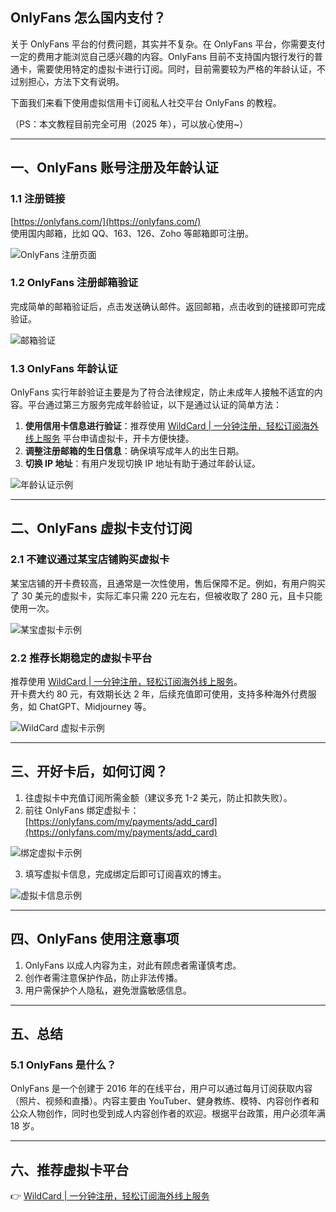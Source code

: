 ## OnlyFans 怎么国内支付？

关于 OnlyFans 平台的付费问题，其实并不复杂。在 OnlyFans 平台，你需要支付一定的费用才能浏览自己感兴趣的内容。OnlyFans 目前不支持国内银行发行的普通卡，需要使用特定的虚拟卡进行订阅。同时，目前需要较为严格的年龄认证，不过别担心，方法下文有说明。

下面我们来看下使用虚拟信用卡订阅私人社交平台 OnlyFans 的教程。

（PS：本文教程目前完全可用（2025 年），可以放心使用~）

---

## 一、OnlyFans 账号注册及年龄认证

### 1.1 注册链接

[https://onlyfans.com/](https://onlyfans.com/)  
使用国内邮箱，比如 QQ、163、126、Zoho 等邮箱即可注册。

![OnlyFans 注册页面](https://xinyuweb.oss-cn-beijing.aliyuncs.com/img2025/202502250058897.png)

### 1.2 OnlyFans 注册邮箱验证

完成简单的邮箱验证后，点击发送确认邮件。返回邮箱，点击收到的链接即可完成验证。

![邮箱验证](https://xinyuweb.oss-cn-beijing.aliyuncs.com/img2025/202502250058015.png)

### 1.3 OnlyFans 年龄认证

OnlyFans 实行年龄验证主要是为了符合法律规定，防止未成年人接触不适宜的内容。平台通过第三方服务完成年龄验证，以下是通过认证的简单方法：

1. **使用信用卡信息进行验证**：推荐使用 [WildCard | 一分钟注册，轻松订阅海外线上服务](https://bit.ly/bewildcard) 平台申请虚拟卡，开卡方便快捷。
2. **调整注册邮箱的生日信息**：确保填写成年人的出生日期。
3. **切换 IP 地址**：有用户发现切换 IP 地址有助于通过年龄认证。

![年龄认证示例](https://xinyuweb.oss-cn-beijing.aliyuncs.com/img2025/202502252113459.png)

---

## 二、OnlyFans 虚拟卡支付订阅

### 2.1 不建议通过某宝店铺购买虚拟卡

某宝店铺的开卡费较高，且通常是一次性使用，售后保障不足。例如，有用户购买了 30 美元的虚拟卡，实际汇率只需 220 元左右，但被收取了 280 元，且卡只能使用一次。

![某宝虚拟卡示例](https://xinyuweb.oss-cn-beijing.aliyuncs.com/img2025/202502250058625.png)

### 2.2 推荐长期稳定的虚拟卡平台

推荐使用 [WildCard | 一分钟注册，轻松订阅海外线上服务](https://bit.ly/bewildcard)。  
开卡费大约 80 元，有效期长达 2 年，后续充值即可使用，支持多种海外付费服务，如 ChatGPT、Midjourney 等。

![WildCard 虚拟卡示例](https://xinyuweb.oss-cn-beijing.aliyuncs.com/img2025/202502250058000.webp)

---

## 三、开好卡后，如何订阅？

1. 往虚拟卡中充值订阅所需金额（建议多充 1-2 美元，防止扣款失败）。
2. 前往 OnlyFans 绑定虚拟卡：[https://onlyfans.com/my/payments/add_card](https://onlyfans.com/my/payments/add_card)

![绑定虚拟卡示例](https://xinyuweb.oss-cn-beijing.aliyuncs.com/img2025/202502250058932.webp)

3. 填写虚拟卡信息，完成绑定后即可订阅喜欢的博主。

![虚拟卡信息示例](https://xinyuweb.oss-cn-beijing.aliyuncs.com/img2025/202502250058797.webp)

---

## 四、OnlyFans 使用注意事项

1. OnlyFans 以成人内容为主，对此有顾虑者需谨慎考虑。
2. 创作者需注意保护作品，防止非法传播。
3. 用户需保护个人隐私，避免泄露敏感信息。

---

## 五、总结

### 5.1 OnlyFans 是什么？

OnlyFans 是一个创建于 2016 年的在线平台，用户可以通过每月订阅获取内容（照片、视频和直播）。内容主要由 YouTuber、健身教练、模特、内容创作者和公众人物创作，同时也受到成人内容创作者的欢迎。根据平台政策，用户必须年满 18 岁。

---

## 六、推荐虚拟卡平台

👉 [WildCard | 一分钟注册，轻松订阅海外线上服务](https://bit.ly/bewildcard)